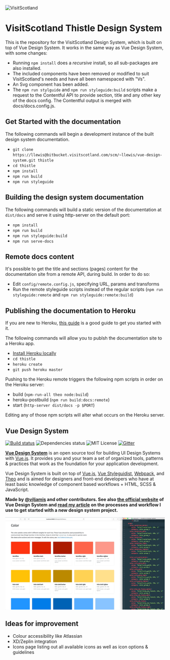![VisitScotland](https://sttc.visitscotland.com/static/img/logos/scotland-alba-logo-500.png)

# VisitScotland Thistle Design System

This is the repository for the VisitScotland Design System, which is built on top of Vue Design System. It works in the same way as Vue Design System, with some changes:

- Running `npm install` does a _recursive_ install, so all sub-packages are also installed.
- The included components have been removed or modified to suit VisitScotland's needs and have all been namespaced with "Vs".
- An Svg component has been added.
- The `npm run stylguide` and `npm run styleguide:build` scripts make a request to the Contentful API to provide section, title and any other key of the docs config. The Contentful output is merged with docs/docs.config.js.

## Get Started with the documentation

The following commands will begin a development instance of the built design system documentation.

- `git clone https://llewis@bitbucket.visitscotland.com/scm/~llewis/vue-design-system.git thistle`
- `cd thistle`
- `npm install`
- `npm run build`
- `npm run styleguide`

## Building the design system documentation

The following commands will build a static version of the documentation at `dist/docs` and serve it using http-server on the default port:

- `npm install`
- `npm run build`
- `npm run styleguide:build`
- `npm run serve-docs`

## Remote docs content

It's possible to get the title and sections (pages) content for the documentation site from a remote API, during build. In order to do so:

- Edit `config/remote.config.js`, specifying URL, params and transforms
- Run the remote styleguide scripts instead of the regular scripts (`npm run styleguide:remote` and `npm run styleguide:remote:build`)

## Publishing the documentation to Heroku

If you are new to Heroku, [this guide](https://devcenter.heroku.com/articles/getting-started-with-nodejs) is a good guide to get you started with it.

The following commands will allow you to publsh the documentation site to a Heroku app.

- [Install Heroku locally](https://devcenter.heroku.com/articles/getting-started-with-nodejs#set-up)
- `cd thistle`
- `heroku create`
- `git push heroku master`

Pushing to the Heroku remote triggers the following npm scripts in order on the Heroku server:

- build (`npm-run-all theo node:build`)
- heroku-postbuild (`npm run build:docs:remote`)
- start (`http-server dist/docs -p $PORT`)

Editing any of those npm scripts will alter what occurs on the Heroku server.

## Vue Design System

[![Build status](https://travis-ci.org/viljamis/vue-design-system.svg?branch=master)](https://travis-ci.org/viljamis/vue-design-system/) ![Dependencies status](https://david-dm.org/viljamis/vue-design-system.svg) ![MIT License](https://img.shields.io/badge/license-MIT-blue.svg) [![Gitter](https://badges.gitter.im/gitterHQ/gitter.svg)](https://gitter.im/vueds/Lobby)

[**Vue Design System**](https://vueds.com) is an open source tool for building UI Design Systems with [Vue.js](https://vuejs.org). It provides you and your team a set of organized tools, patterns & practices that work as the foundation for your application development.

Vue Design System is built on top of [Vue.js](https://vuejs.org), [Vue Styleguidist](https://github.com/vue-styleguidist/vue-styleguidist), [Webpack](https://webpack.js.org), and [Theo](https://github.com/salesforce-ux/theo) and is aimed for designers and front-end developers who have at least basic knowledge of component based workflows + HTML, SCSS & JavaScript.

**Made by [@viljamis](https://twitter.com/viljamis) and other contributors. See also [the official website](https://vueds.com) of Vue Design System and [read my article](https://viljamis.com/2018/vue-design-system/) on the processes and workflow I use to get started with a new design system project.**

[![Screenshot](./docs/preview.gif)](https://vueds.com/)

## Ideas for improvement

- Colour accessibility like Atlassian
- XD/Zeplin integration
- Icons page listing out all available icons as well as icon options & guidelines
